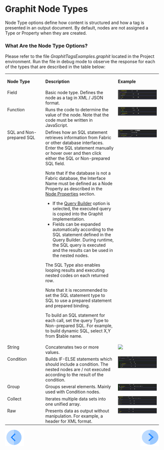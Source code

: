 # Graphit Node Types

Node Type options define how content is structured and how a tag is presented in an output document. By default, nodes are not assigned a Type or Property when they are created.
### What Are the Node Type Options?
Please refer to the file *GraphitTagsExamples.graphit* located in the Project environment.
Run the file in debug mode to observe the response for each of the types that are described in the table below:

<table>
<tbody>
<tr>
<td valign="top" width="300pxl">
<p><strong>Node Type</strong></p>
</td>
<td valign="top" width="600pxl">
<p><strong>Description</strong></p>
</td>
<td valign="top" width="400pxl">
<p><strong>Example</strong></p>
</td>
</tr>
<tr>
<td valign="top" width="300pxl">Field</td>
<td valign="top" width="600pxl">Basic node type. Defines the node as a tag in XML / JSON format.</td>
<td valign="top" width="400pxl"><img src="/articles/15_web_services_and_graphit/17_Graphit/images/01_graphit_examples_tags.PNG"></a></td>
</tr>
<tr>
<td valign="top" width="300pxl">Function</td>
<td valign="top" width="600pxl">Runs the code to determine the value of the node. Note that the code must be written in JavaScript.&nbsp;</td>
<td valign="top" width="400pxl"><img src="/articles/15_web_services_and_graphit/17_Graphit/images/02_graphit_examples_tags.PNG"></a></td>
</tr>
<tr>
<td valign="top" width="300pxl">SQL and Non-prepared SQL</td>
<td valign="top" width="600pxl">Defines how an SQL statement retrieves information from Fabric or other database interfaces.
    <br />Enter the SQL statement manually or hover over and then click either the SQL or Non-prepared SQL field. <No Type>  

Note that if the database is not a Fabric database, the Interface Name must be defined as a Node Property as described in the [Node Properties](/articles/15_web_services_and_graphit/17_Graphit/04_graphit_node_properties.md) section. 
  

-  If the <a href="/articles/11_query_builder/01_query_builder_overview.md">Query Builder</a> option is selected, the executed query is copied into the Graphit implementation.
-  Fields can be expanded automatically according to the SQL statement defined in the Query Builder. During runtime, the SQL query is executed and the results can be used in the nested nodes. 

The SQL Type also enables looping results and executing nested codes on each returned row.&nbsp;&nbsp;<br />

Note that it is recommended to set the SQL statement type to SQL to use a prepared statement and prepared binding.&nbsp;<br />

To build an SQL statement for each call, set the query Type to Non-prepared SQL. For example, to build dynamic SQL, select X,Y from $table name.</td>
<td valign="top" width="400pxl"><img src="/articles/15_web_services_and_graphit/17_Graphit/images/03_graphit_examples_tags.PNG"></a></td>
</tr>
<tr>
<td valign="top" width="300pxl">String</td>
<td valign="top" width="600pxl">Concatenates two or more values.&nbsp;</td>
<td valign="top" width="400pxl"><img src="/articles/15_web_services_and_graphit/17_Graphit/images/04_graphit_examples_tags.PNG"></a></td>
</tr>
<tr>
<td valign="top" width="300pxl">Condition</td>
<td valign="top" width="600pxl">Builds IF-ELSE statements which should include a condition. The nested nodes are / not executed according to the result of the condition.&nbsp;</td>
<td valign="top" width="400pxl"><img src="/articles/15_web_services_and_graphit/17_Graphit/images/05_graphit_examples_tags.PNG"></a></td>
</tr>
<tr>
<td valign="top" width="300pxl">Group&nbsp;</td>
<td valign="top" width="600pxl">Groups several elements. Mainly used with Condition nodes.</td>
<td valign="top" width="400pxl"><img src="/articles/15_web_services_and_graphit/17_Graphit/images/06_graphit_examples_tags.PNG"></a></td>
</tr>
<tr>
<td valign="top" width="300pxl">Collect</td>
<td valign="top" width="600pxl">Iterates multiple data sets into one unified array.&nbsp;</td>
<td valign="top" width="400pxl"><img src="/articles/15_web_services_and_graphit/17_Graphit/images/07_graphit_examples_tags.PNG"></a></td>
</tr>
<tr>
<td valign="top" width="300pxl">Raw</td>
<td valign="top" width="600pxl">Presents data as output without manipulation. For example, a header for XML format.&nbsp;</td>
<td valign="top" width="400pxl"><img src="/articles/15_web_services_and_graphit/17_Graphit/images/08_graphit_examples_tags.PNG"></a></td>

</tr>
</tbody>
</table>


[![Previous](/articles/images/Previous.png)](/articles/15_web_services_and_graphit/17_Graphit/02_create_and_edit_a_graphit_file.md)[<img align="right" width="60" height="54" src="/articles/images/Next.png">](/articles/15_web_services_and_graphit/17_Graphit/04_graphit_node_properties.md)

